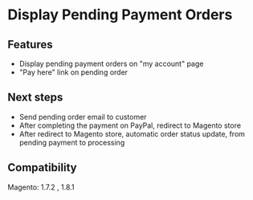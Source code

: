 # Display Pending Payment Orders

## Features

* Display pending payment orders on "my account" page
* "Pay here" link on pending order

## Next steps

* Send pending order email to customer
* After completing the payment on PayPal, redirect to Magento store
* After redirect to Magento store, automatic order status update, from pending payment to processing

## Compatibility

Magento: 1.7.2 , 1.8.1